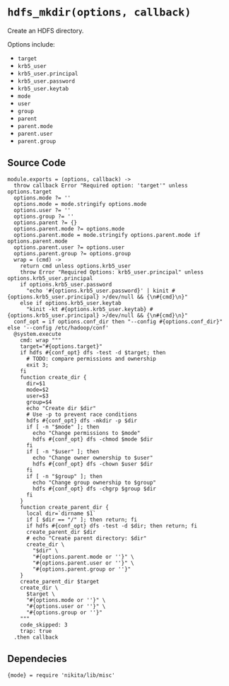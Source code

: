 
# `hdfs_mkdir(options, callback)`

Create an HDFS directory.

Options include:

*   `target`   
*   `krb5_user`   
*   `krb5_user.principal`   
*   `krb5_user.password`   
*   `krb5_user.keytab`   
*   `mode`   
*   `user`   
*   `group`   
*   `parent`   
*   `parent.mode`   
*   `parent.user`   
*   `parent.group`   

## Source Code

    module.exports = (options, callback) ->
      throw callback Error "Required option: 'target'" unless options.target
      options.mode ?= ''
      options.mode = mode.stringify options.mode
      options.user ?= ''
      options.group ?= ''
      options.parent ?= {}
      options.parent.mode ?= options.mode
      options.parent.mode = mode.stringify options.parent.mode if options.parent.mode
      options.parent.user ?= options.user
      options.parent.group ?= options.group
      wrap = (cmd) ->
        return cmd unless options.krb5_user
        throw Error "Required Options: krb5_user.principal" unless options.krb5_user.principal
        if options.krb5_user.password
          "echo '#{options.krb5_user.password}' | kinit #{options.krb5_user.principal} >/dev/null && {\n#{cmd}\n}"
        else if options.krb5_user.keytab
          "kinit -kt #{options.krb5_user.keytab} #{options.krb5_user.principal} >/dev/null && {\n#{cmd}\n}"
      conf_opt = if options.conf_dir then "--config #{options.conf_dir}" else '--config /etc/hadoop/conf'
      @system.execute
        cmd: wrap """
        target="#{options.target}"
        if hdfs #{conf_opt} dfs -test -d $target; then
          # TODO: compare permissions and ownership
          exit 3;
        fi
        function create_dir {
          dir=$1
          mode=$2
          user=$3
          group=$4
          echo "Create dir $dir"
          # Use -p to prevent race conditions
          hdfs #{conf_opt} dfs -mkdir -p $dir
          if [ -n "$mode" ]; then
            echo "Change permissions to $mode"
            hdfs #{conf_opt} dfs -chmod $mode $dir
          fi
          if [ -n "$user" ]; then
            echo "Change owner ownership to $user"
            hdfs #{conf_opt} dfs -chown $user $dir
          fi
          if [ -n "$group" ]; then
            echo "Change group ownership to $group"
            hdfs #{conf_opt} dfs -chgrp $group $dir
          fi
        }
        function create_parent_dir {
          local dir=`dirname $1`
          if [ $dir == "/" ]; then return; fi
          if hdfs #{conf_opt} dfs -test -d $dir; then return; fi
          create_parent_dir $dir
          # echo "Create parent directory: $dir"
          create_dir \
            "$dir" \
            "#{options.parent.mode or ''}" \
            "#{options.parent.user or ''}" \
            "#{options.parent.group or ''}"
        }
        create_parent_dir $target
        create_dir \
          $target \
          "#{options.mode or ''}" \
          "#{options.user or ''}" \
          "#{options.group or ''}"
        """
        code_skipped: 3
        trap: true
      .then callback

## Dependecies

    {mode} = require 'nikita/lib/misc'
